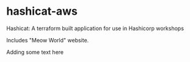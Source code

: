 # hashicat-aws
Hashicat: A terraform built application for use in Hashicorp workshops

Includes "Meow World" website.

Adding some text here
